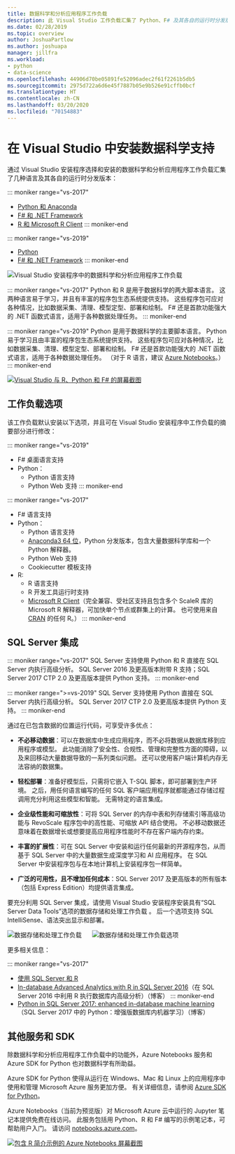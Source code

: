 ```yaml
---
title: 数据科学和分析应用程序工作负载
description: 此 Visual Studio 工作负载汇集了 Python、F# 及其各自的运行时分发版本，包括 Anaconda。 （R 也仅包含在 Visual Studio 2017 中。）
ms.date: 02/28/2019
ms.topic: overview
author: JoshuaPartlow
ms.author: joshuapa
manager: jillfra
ms.workload:
- python
- data-science
ms.openlocfilehash: 44906d70be05891fe52096adec2f61f2261b5db5
ms.sourcegitcommit: 2975d722a6d6e45f7887b05e9b526e91cffb0bcf
ms.translationtype: HT
ms.contentlocale: zh-CN
ms.lasthandoff: 03/20/2020
ms.locfileid: "70154883"
---
```

# <a name="install-data-science-support-in-visual-studio"></a>在 Visual Studio 中安装数据科学支持

通过 Visual Studio 安装程序选择和安装的数据科学和分析应用程序工作负载汇集了几种语言及其各自的运行时分发版本：

::: moniker range="vs-2017"
- [Python 和 Anaconda](../python/overview-of-python-tools-for-visual-studio.md)
- [F# 和 .NET Framework](/dotnet/fsharp/)
- [R 和 Microsoft R Client](../rtvs/index.md)
::: moniker-end

::: moniker range="vs-2019"
- [Python](../python/overview-of-python-tools-for-visual-studio.md)
- [F# 和 .NET Framework](/dotnet/fsharp/)
::: moniker-end

![Visual Studio 安装程序中的数据科学和分析应用程序工作负载](media/workload/data-science-workload.png)

::: moniker range="vs-2017"
Python 和 R 是用于数据科学的两大脚本语言。 这两种语言易于学习，并且有丰富的程序包生态系统提供支持。 这些程序包可应对各种情况，比如数据采集、清理、模型定型、部署和绘制。 F# 还是首款功能强大的 .NET 函数式语言，适用于各种数据处理任务。
::: moniker-end

::: moniker range="vs-2019"
Python 是用于数据科学的主要脚本语言。 Python 易于学习且由丰富的程序包生态系统提供支持。 这些程序包可应对各种情况，比如数据采集、清理、模型定型、部署和绘制。 F# 还是首款功能强大的 .NET 函数式语言，适用于各种数据处理任务。 （对于 R 语言，建议 [Azure Notebooks](https://notebooks.azure.com)。）
::: moniker-end

<!--Note link on the image because this one is large -->
[![Visual Studio 与 R、Python 和 F# 的屏幕截图](media/workload/data-science-workload-screens.png)](media/workload/data-science-workload-screens.png#lightbox)

## <a name="workload-options"></a>工作负载选项

该工作负载默认安装以下选项，并且可在 Visual Studio 安装程序中工作负载的摘要部分进行修改：

::: moniker range="vs-2019"
- F# 桌面语言支持
- Python：
  - Python 语言支持
  - Python Web 支持
::: moniker-end

::: moniker range="vs-2017"
- F# 语言支持
- Python：
  - Python 语言支持
  - [Anaconda3 64 位](https://www.continuum.io)，Python 分发版本，包含大量数据科学库和一个 Python 解释器。
  - Python Web 支持
  - Cookiecutter 模板支持
- R:
  - R 语言支持
  - R 开发工具运行时支持
  - [Microsoft R Client](/machine-learning-server/r-client/what-is-microsoft-r-client)（完全兼容、受社区支持且包含多个 ScaleR 库的 Microsoft R 解释器，可加快单个节点或群集上的计算。 也可使用来自 [CRAN](https://cran.r-project.org/) 的任何 R。）
::: moniker-end

## <a name="sql-server-integration"></a>SQL Server 集成

::: moniker range="vs-2017"
SQL Server 支持使用 Python 和 R 直接在 SQL Server 内执行高级分析。 SQL Server 2016 及更高版本附带 R 支持；SQL Server 2017 CTP 2.0 及更高版本提供 Python 支持。
::: moniker-end

::: moniker range=">=vs-2019"
SQL Server 支持使用 Python 直接在 SQL Server 内执行高级分析。 SQL Server 2017 CTP 2.0 及更高版本提供 Python 支持。
::: moniker-end

通过在已包含数据的位置运行代码，可享受许多优点：

- **不必移动数据**：可以在数据库中生成应用程序，而不必将数据从数据库移到应用程序或模型。 此功能消除了安全性、合规性、管理和完整性方面的障碍，以及来回移动大量数据导致的一系列类似问题。 还可以使用客户端计算机内存无法容纳的数据集。

- **轻松部署**：准备好模型后，只需将它嵌入 T-SQL 脚本，即可部署到生产环境。 之后，用任何语言编写的任何 SQL 客户端应用程序就都能通过存储过程调用充分利用这些模型和智能。 无需特定的语言集成。

- **企业级性能和可缩放性**：可将 SQL Server 的内存中表和列存储索引等高级功能与 RevoScale 程序包中的高性能、可缩放 API 结合使用。 不必移动数据还意味着在数据增长或想要提高应用程序性能时不存在客户端内存约束。

- **丰富的扩展性**：可在 SQL Server 中安装和运行任何最新的开源程序包，从而基于 SQL Server 中的大量数据生成深度学习和 AI 应用程序。 在 SQL Server 中安装程序包与在本地计算机上安装程序包一样简单。

- **广泛的可用性，且不增加任何成本**：SQL Server 2017 及更高版本的所有版本（包括 Express Edition）均提供语言集成。

要充分利用 SQL Server 集成，请使用 Visual Studio 安装程序安装具有“SQL Server Data Tools”选项的数据存储和处理工作负载   。 后一个选项支持 SQL IntelliSense、语法突出显示和部署。

![数据存储和处理工作负载](media/workload/data-storage-workload.png) &nbsp;&nbsp;&nbsp;&nbsp; ![数据存储和处理工作负载选项](media/workload/data-storage-workload-options.png)

更多相关信息：

::: moniker range="vs-2017"
- [使用 SQL Server 和 R](../rtvs/integrating-sql-server-with-r.md)
- [In-database Advanced Analytics with R in SQL Server 2016](https://blogs.technet.microsoft.com/dataplatforminsider/2016/03/29/in-database-advanced-analytics-with-r-in-sql-server-2016/)（在 SQL Server 2016 中利用 R 执行数据库内高级分析）（博客）
::: moniker-end
- [Python in SQL Server 2017: enhanced in-database machine learning](https://blogs.technet.microsoft.com/dataplatforminsider/2017/04/19/python-in-sql-server-2017-enhanced-in-database-machine-learning/)（SQL Server 2017 中的 Python：增强版数据库内机器学习）（博客）

## <a name="additional-services-and-sdks"></a>其他服务和 SDK

除数据科学和分析应用程序工作负载中的功能外，Azure Notebooks 服务和 Azure SDK for Python 也对数据科学有所助益。

Azure SDK for Python 使得从运行在 Windows、Mac 和 Linux 上的应用程序中使用和管理 Microsoft Azure 服务更加方便。 有关详细信息，请参阅 [Azure SDK for Python](/azure/python/)。

Azure Notebooks（当前为预览版）对 Microsoft Azure 云中运行的 Jupyter 笔记本提供免费在线访问。 此服务包括用 Python、R 和 F# 编写的示例笔记本，可帮助用户入门。 请访问 [notebooks.azure.com](https://notebooks.azure.com/)。

<!--Note link on the image because this one is large -->
[![包含 R 简介示例的 Azure Notebooks 屏幕截图](media/workload/data-science-workload-notebooks.png)](media/workload/data-science-workload-notebooks.png#lightbox)
